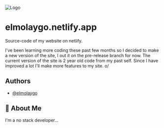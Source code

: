 
![Logo](https://i.ibb.co/5hD60WMK/logo.png)


# elmolaygo.netlify.app

Source-code of my website on netlify.

I've been learning more coding these past few months so I decided to make a new version of the site, I out it on the pre-release branch for now. The current version of the site is 2 year old code from my past self. Since I have improved a lot I'll make more features to my site. o/


## Authors

- [@elmolaygo](https://www.github.com/elmolaygo)


## 🚀 About Me
I'm a no stack developer...

